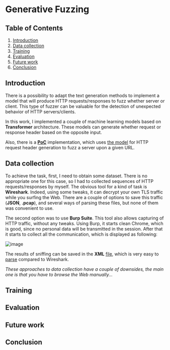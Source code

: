 # Generative Fuzzing
## Table of Contents
1. [Introduction](#introduction)
2. [Data collection](#data-collection)
3. [Training](#training)
4. [Evaluation](#evaluation)
5. [Future work](#future-work)
6. [Conclusion](#conclusion)

## Introduction
There is a possibility to adapt the text generation methods to implement a model that will produce HTTP requests/responses to fuzz whether server or client. 
This type of fuzzer can be valuable for the detection of unexpected behavior of HTTP servers/clients.

In this work, I implemented a couple of machine learning models based on **Transformer** architecture. 
These models can generate whether request or response header based on the opposite input.

Also, there is a [**PoC**](https://github.com/karust/ml_http_fuzzer/blob/main/main.py) implementation, which uses 
[the model](https://github.com/karust/ml_http_fuzzer/blob/main/save/request_model_2551_10_inf.pth.tar)
for HTTP request header generation to fuzz a server upon a given URL.

## Data collection
To achieve the task, first, I need to obtain some dataset. There is no appropriate one for this case, so I had to collected sequences of HTTP requests/responses by myself.
The obvious tool for a kind of task is **Wireshark**. Indeed, using some tweaks, it can decrypt your own TLS traffic while you surfing the Web.
There are a couple of options to save this traffic (**JSON**, **.pcap**), and several ways of parsing these files, but none of them was convenient to use.

The second option was to use **Burp Suite**. This tool also allows capturing of HTTP traffic, without any tweaks. Using Burp, it starts clean Chrome, which is good, 
since no personal data will be transmitted in the session. After that it starts to collect all the communication, which is displayed as following:

![image](https://user-images.githubusercontent.com/43439351/111936820-88a44200-8ad7-11eb-9eb3-7fc51a7ab8c6.png)

The results of sniffing can be saved in the **XML** [file](https://github.com/karust/ml_http_fuzzer/blob/main/data/burp_output_example.xml), which is very easy to [parse](https://github.com/karust/ml_http_fuzzer/blob/main/burpParser.py)
compared to Wireshark. 

*These approaches to data collection have a couple of downsides, the main one is that you have to browse the Web manually...*

## Training

## Evaluation

## Future work

## Conclusion
